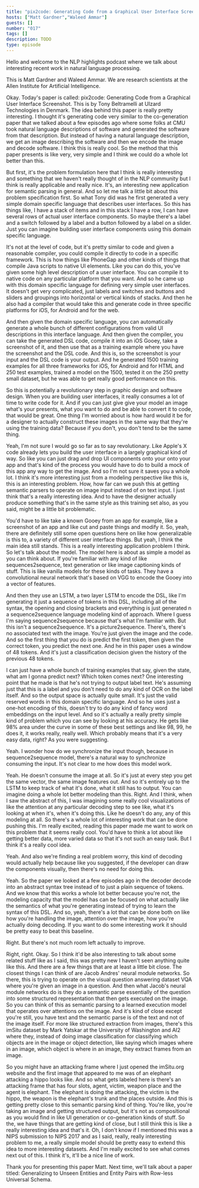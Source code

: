 ```yaml
---
title: "pix2code: Generating Code from a Graphical User Interface Screenshot"
hosts: ["Matt Gardner","Waleed Ammar"]
guests: []
number: "017"
tags: []
description: TODO
type: episode
---
```


<turn speaker="Matt Gardner" timestamp="00:00">

Hello and welcome to the NLP highlights podcast where we talk about interesting recent work in
natural language processing.

</turn>


<turn speaker="Waleed Ammar" timestamp="00:06">

This is Matt Gardner and Waleed Ammar. We are research scientists at the Allen Institute for
Artificial Intelligence.

</turn>


<turn speaker="Matt Gardner" timestamp="00:12">

Okay. Today's paper is called: pix2code: Generating Code from a Graphical User Interface Screenshot.
This is by Tony Beltramelli at UIzard Technologies in Denmark. The idea behind this paper is really
pretty interesting. I thought it's generating code very similar to the co-generation paper that we
talked about a few episodes ago where some folks at CMU took natural language descriptions of
software and generated the software from that description. But instead of having a natural language
description, we get an image describing the software and then we encode the image and decode
software. I think this is really cool. So the method that this paper presents is like very, very
simple and I think we could do a whole lot better than this.

</turn>


<turn speaker="Matt Gardner" timestamp="01:06">

But first, it's the problem formulation here that I think is really interesting and something that
we haven't really thought of in the NLP community but I think is really applicable and really nice.
It's, an interesting new application for semantic parsing in general. And so let me talk a little
bit about this problem specification first. So what Tony did was he first generated a very simple
domain specific language that describes user interfaces. So this has things like, I have a stack of
items and in this stack I have a row, I can have several rows of actual user interface components.
So maybe there's a label and a switch followed by a label and a button followed by a label on a
slider. Just you can imagine building user interface components using this domain specific language.

</turn>


<turn speaker="Matt Gardner" timestamp="02:05">

It's not at the level of code, but it's pretty similar to code and given a reasonable compiler, you
could compile it directly to code in a specific framework. This is how things like PhoneGap and
other kinds of things that compile Java scripts to native UI elements. Like you can do this, you've
given some high level description of a user interface. You can compile it to native code on any
particular platform that you want. And so he came up with this domain specific language for defining
very simple user interfaces. It doesn't get very complicated, just labels and switches and buttons
and sliders and groupings into horizontal or vertical kinds of stacks. And then he also had a
compiler that would take this and generate code in three specific platforms for iOS, for Android and
for the web.

</turn>


<turn speaker="Matt Gardner" timestamp="03:03">

And then given the domain specific language, you can automatically generate a whole bunch of
different configurations from valid UI descriptions in this interface language. And then given the
compiler, you can take the generated DSL code, compile it into an iOS Gooey, take a screenshot of
it, and then use that as a training example where you have the screenshot and the DSL code. And this
is, so the screenshot is your input and the DSL code is your output. And he generated 1500 training
examples for all three frameworks for iOS, for Android and for HTML and 250 test examples, trained a
model on the 1500, tested it on the 250 pretty small dataset, but he was able to get really good
performance on this.

</turn>


<turn speaker="Waleed Ammar" timestamp="04:03">

So this is potentially a revolutionary step in graphic design and software design. When you are
building user interfaces, it really consumes a lot of time to write code for it. And if you can just
give give your model an image what's your presents, what you want to do and be able to convert it to
code, that would be great. One thing I'm worried about is how hard would it be for a designer to
actually construct these images in the same way that they're using the training data? Because if you
don't, you don't tend to be the same thing.

</turn>


<turn speaker="Matt Gardner" timestamp="04:42">

Yeah, I'm not sure I would go so far as to say revolutionary. Like Apple's X code already lets you
build the user interface in a largely graphical kind of way. So like you can just drag and drop UI
components onto your onto your app and that's kind of the process you would have to do to build a
mock of this app any way to get the image. And so I'm not sure it saves you a whole lot. I think
it's more interesting just from a modeling perspective like this is, this is an interesting problem.
How, how far can we push this at getting semantic parsers to operate on image input instead of on
text input. I just think that's a really interesting idea. And to have the designer actually produce
something that's in the same style as this training set also, as you said, might be a little bit
problematic.

</turn>


<turn speaker="Matt Gardner" timestamp="05:29">

You'd have to like take a known Gooey from an app for example, like a screenshot of an app and like
cut and paste things and modify it. So, yeah, there are definitely still some open questions here on
like how generalizable is this to, a variety of different user interface things. But yeah, I think
the main idea still stands. This is a really interesting application problem I think. So let's talk
about the model. The model here is about as simple a model as you can think about. If you're
familiar with any kind of like sequences2sequence, text generation or like image captioning kinds of
stuff. This is like vanilla models for these kinds of tasks. They have a convolutional neural
network that's based on VGG to encode the Gooey into a vector of features.

</turn>


<turn speaker="Matt Gardner" timestamp="06:22">

And then they use an LSTM, a two layer LSTM to encode the DSL, like I'm generating it just a
sequence of tokens in this DSL, including all of the syntax, the opening and closing brackets and
everything is just generated n a sequence2sequence language modeling kind of approach. Where I guess
I'm saying sequence2sequence because that's what I'm familiar with. But this isn't a
sequence2sequence. It's a picture2sequence. There's, there's no associated text with the image.
You're just given the image and the code. And so the first thing that you do is predict the first
token, then given the correct token, you predict the next one. And he in this paper uses a window of
48 tokens. And it's just a classification decision given the history of the previous 48 tokens.

</turn>


<turn speaker="Matt Gardner" timestamp="07:19">

I can just have a whole bunch of training examples that say, given the state, what am I gonna
predict next? Which token comes next? One interesting point that he made is that he's not trying to
output label text. He's assuming just that this is a label and you don't need to do any kind of OCR
on the label itself. And so the output space is actually quite small. It's just the valid reserved
words in this domain specific language. And so he uses just a one-hot encoding of this, doesn't try
to do any kind of fancy word embeddings on the input level. And so it's actually a really pretty
simple kind of problem which you can see by looking at his accuracy. He gets like 98% area under the
curve in some of these best settings and like 98, 99, he does it, it works really, really well.
Which probably means that it's a very easy data, right? As you were suggesting.

</turn>


<turn speaker="Waleed Ammar" timestamp="08:19">

Yeah. I wonder how do we synchronize the input though, because in sequence2sequence model, there's a
natural way to synchronize consuming the input. It's not clear to me how does this model work.

</turn>


<turn speaker="Matt Gardner" timestamp="08:34">

Yeah. He doesn't consume the image at all. So it's just at every step you get the same vector, the
same image features out. And so it's entirely up to the LSTM to keep track of what it's done, what
it still has to output. You can imagine doing a whole lot better modeling than this. Right. And I
think, when I saw the abstract of this, I was imagining some really cool visualizations of like the
attention at any particular decoding step to see like, what it's looking at when it's, when it's
doing this. Like he doesn't do any, any of this modeling at all. So there's a whole lot of
interesting work that can be done pushing this. I'm really excited, reading this paper made me want
to work on this problem that it seems really cool. You'd have to think a lot about like getting
better data, more varied data so that it's not such an easy task. But I think it's a really cool
idea.

</turn>


<turn speaker="Waleed Ammar" timestamp="09:23">

Yeah. And also we're finding a real problem worry, this kind of decoding would actually help because
like you suggested, if the developer can draw the components visually, then there's no need for
doing this.

</turn>


<turn speaker="Matt Gardner" timestamp="09:41">

Yeah. So the paper we looked at a few episodes ago in the decoder decode into an abstract syntax
tree instead of to just a plain sequence of tokens. And we know that this works a whole lot better
because you're not, the modeling capacity that the model has can be focused on what actually like
the semantics of what you're generating instead of trying to learn the syntax of this DSL. And so,
yeah, there's a lot that can be done both on like how you're handling the image, attention over the
image, how you're actually doing decoding. If you want to do some interesting work it should be
pretty easy to beat this baseline.

</turn>


<turn speaker="Waleed Ammar" timestamp="10:19">

Right. But there's not much room left actually to improve.

</turn>


<turn speaker="Matt Gardner" timestamp="10:22">

Right, right. Okay. So I think it'd be also interesting to talk about some related stuff like as I
said, this was pretty new I haven't seen anything quite like this. And there are a few things that
are at least a little bit close. The closest things I can think of are Jacob Andres' neural module
networks. So there, this is trying to operate on the visual question answering dataset VQA where
you're given an image in a question. And then what Jacob's neural module networks do is they do a
semantic parse essentially of the question into some structured representation that then gets
executed on the image. So you can think of this as semantic parsing to a learned execution model
that operates over attentions on the image. And it's kind of close except you're still, you have
text and the semantic parse is of the text and not of the image itself. For more like structured
extraction from images, there's this imSitu dataset by Mark Yatskar at the University of Washington
and AI2 where they, instead of doing image classification for classifying which objects are in the
image or object detection, like saying which images where in an image, which object is where in an
image, they extract frames from an image.

</turn>


<turn speaker="Matt Gardner" timestamp="11:46">

So you might have an attacking frame where I just opened the imSitu.org website and the first image
that appeared to me was of an elephant attacking a hippo looks like. And so what gets labeled here
is there's an attacking frame that has four slots, agent, victim, weapon place and the agent is
elephant. The elephant is doing the attacking, the victim is the hippo, the weapon is the elephant's
trunk and the places outside. And this is getting pretty close to this semantic parsing kind of
thing. You're like, you're taking an image and getting structured output, but it's not as
compositional as you would find in like UI generation or co-generation kinds of stuff. So the, we
have things that are getting kind of close, but I still think this is like a really interesting idea
and that's it. Oh, I don't know if I mentioned this was a NIPS submission to NIPS 2017 and as I
said, really, really interesting problem to me, a really simple model should be pretty easy to
extend this idea to more interesting datasets. And I'm really excited to see what comes next out of
this. I think it's, it'll be a nice line of work.

</turn>


<turn speaker="Waleed Ammar" timestamp="12:56">

Thank you for presenting this paper Matt. Next time, we'll talk about a paper titled: Generalizing
to Unseen Entities and Entity Pairs with Row-less Universal Schema.

</turn>

